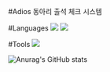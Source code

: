 #Adios 동아리 출석 체크 시스템

#Languages
<img src="https://img.shields.io/badge/Python-3776AB?style=flat-square&logo=Python&logoColor=FFFFFF"/>
<img src="https://img.shields.io/badge/MySQL-F2F2F2?style=flat-square&logo=MySQL&logoColor=4479A1"/>

#Tools
<img src="https://img.shields.io/badge/Git-F05032?style=flat-square&logo=git&logoColor=FFFFFF"/>

![Anurag's GitHub stats](https://github-readme-stats.vercel.app/api?username=y2chan&show_icons=true&theme=dark)
